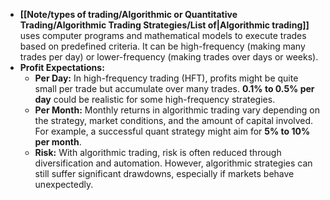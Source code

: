 - **[[Note/types of trading/Algorithmic or Quantitative Trading/Algorithmic Trading Strategies/List of|Algorithmic trading]]** uses computer programs and mathematical models to execute trades based on predefined criteria. It can be high-frequency (making many trades per day) or lower-frequency (making trades over days or weeks).
- **Profit Expectations:**
    - **Per Day:** In high-frequency trading (HFT), profits might be quite small per trade but accumulate over many trades. **0.1% to 0.5% per day** could be realistic for some high-frequency strategies.
    - **Per Month:** Monthly returns in algorithmic trading vary depending on the strategy, market conditions, and the amount of capital involved. For example, a successful quant strategy might aim for **5% to 10% per month**.
    - **Risk:** With algorithmic trading, risk is often reduced through diversification and automation. However, algorithmic strategies can still suffer significant drawdowns, especially if markets behave unexpectedly.